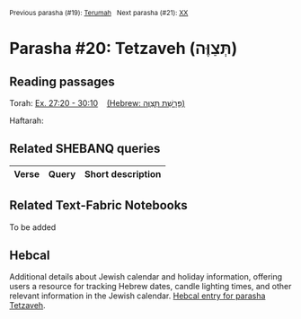 
<sup>Previous parasha (#19): <a href="../19%20-%20Terumah/README.md#start">Terumah</a> &nbsp;&nbsp;Next parasha (#21): <a href="../21%20-%XX/README.md#start">XX</a></sup>

# Parasha #20: Tetzaveh (תְּצַוֶּה)

## Reading passages

Torah: [Ex. 27:20 - 30:10](https://www.stepbible.org/?q=version=NASB2020|reference=Ex.27:20-30:10&options=HNVUG) &nbsp;&nbsp; [(Hebrew: פָּרָשַׁת תְּצַוֶּה)](https://tikkun.io/#/p/tetzaveh)<br>

Haftarah: 

## Related SHEBANQ queries

Verse | Query | Short description
--- | --- | --- 


## Related Text-Fabric Notebooks

To be added

## Hebcal

Additional details about Jewish calendar and holiday information, offering users a resource for tracking Hebrew dates, candle lighting times, and other relevant information in the Jewish calendar. [Hebcal entry for parasha Tetzaveh](https://www.hebcal.com/sedrot/tetzaveh).
